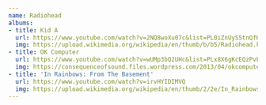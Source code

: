 ```yaml
---
name: Radiohead
albums:
- title: Kid A
  url: https://www.youtube.com/watch?v=2NQ8woXu07c&list=PL0iZnUyS5tnQfHOMw5pR4ODpsY09cKVjJ
  img: https://upload.wikimedia.org/wikipedia/en/thumb/b/b5/Radiohead.kida.albumart.jpg/220px-Radiohead.kida.albumart.jpg
- title: OK Computer
  url: https://www.youtube.com/watch?v=wUMp3bQ2UHc&list=PLx8X6gKcEQzPvPo7Pfm2xspfj6Rigx3Hm
  img: https://consequenceofsound.files.wordpress.com/2013/04/okcomputercover.jpg?quality=100
- title: 'In Rainbows: From The Basement'
  url: https://www.youtube.com/watch?v=irvHYIDIMVQ
  img: https://upload.wikimedia.org/wikipedia/en/thumb/2/2e/In_Rainbows_Official_Cover.jpg/220px-In_Rainbows_Official_Cover.jpg
---
```

